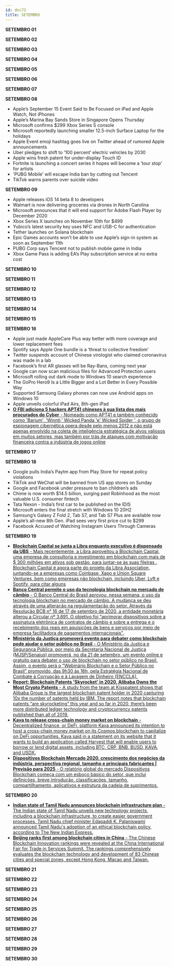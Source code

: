 ```yaml
---
id: doc73
title: SETEMBRO
---
```


**SETEMBRO 01**

**SETEMBRO 02**

**SETEMBRO 03**

**SETEMBRO 04**

**SETEMBRO 05**

**SETEMBRO 06**

**SETEMBRO 07**

**SETEMBRO 08** 

- Apple’s September 15 Event Said to Be Focused on iPad and Apple Watch, Not iPhones
- Apple’s Marina Bay Sands Store in Singapore Opens Thursday
- Microsoft confirms $299 Xbox Series S console
- Microsoft reportedly launching smaller 12.5-inch Surface Laptop for the holidays
- Apple Event emoji hashtag goes live on Twitter ahead of rumored Apple announcements
- Uber pledges to shift to ‘100 percent’ electric vehicles by 2030
- Apple wins fresh patent for under-display Touch ID
- Fortnite is launching a concert series it hopes will become a ‘tour stop’ for artists
- 'PUBG Mobile’ will escape India ban by cutting out Tencent
- TikTok warns parents over suicide video

**SETEMBRO 09**

- Apple releases iOS 14 beta 8 to developers
- Walmart is now delivering groceries via drones in North Carolina
- Microsoft announces that it will end support for Adobe Flash Player by December 2020
- Xbox Series X launches on November 10th for $499
- Yubico’s latest security key uses NFC and USB-C for authentication
- Tether launches on Solana blockchain
- Epic Games accounts won’t be able to use Apple’s sign-in system as soon as September 11th
- PUBG Corp says Tencent not to publish mobile game in India
- Xbox Game Pass is adding EA’s Play subscription service at no extra cost

**SETEMBRO 10**

**SETEMBRO 11**

**SETEMBRO 12**

**SETEMBRO 13**

**SETEMBRO 14**

**SETEMBRO 15**

**SETEMBRO 16**

- Apple just made AppleCare Plus way better with more coverage and lower replacement fees
- Spotify says Apple One bundle is a ‘threat to collective freedom’ 
- Twitter suspends account of Chinese virologist who claimed coronavirus was made in a lab
- Facebook’s first AR glasses will be Ray-Bans, coming next year
- Google can now scan malicious files for Advanced Protection users
- Microsoft rolling out dark mode to Windows 10 search experience
- The GoPro Hero9 Is a Little Bigger and a Lot Better in Every Possible Way
- Supported Samsung Galaxy phones can now use Android apps on Windows 10
- Apple unveils colorful iPad Airs, 8th-gen iPad
- [**O FBI adiciona 5 hackers APT41 chineses à sua lista dos mais procurados do Cyber** - Nomeado como APT41 e também conhecido como 'Barium', 'Winnti,' Wicked Panda 'e' Wicked Spider ', o grupo de espionagem cibernética opera desde pelo menos 2012 e não está apenas envolvido na coleta de inteligência estratégica de alvos valiosos em muitos setores, mas também por trás de ataques com motivação financeira contra a indústria de jogos online](https://thehackernews.com/2020/09/apt41-hackers-wanted-by-fbi.html)


**SETEMBRO 17**

**SETEMBRO 18**

- Google pulls India’s Paytm app from Play Store for repeat policy violations
- TikTok and WeChat will be banned from US app stores on Sunday
- Google and Facebook under pressure to ban children’s ads
- Chime is now worth $14.5 billion, surging past Robinhood as the most valuable U.S. consumer fintech
- Tata Nexon - India’s first car to be published on the IDIS
- Microsoft enters the final stretch with Windows 10 20H2
- Samsung’s Galaxy Z Fold 2, Tab S7, and Tab S7 Plus are available now
- Apple’s all-new 8th Gen. iPad sees very first price cut to $299
- Facebook Accused of Watching Instagram Users Through Cameras


**SETEMBRO 19**

- [**Blockchain Capital se junta a Libra enquanto executivo é dispensado da UBS** - Mais recentemente, a Libra aproveitou a Blockchain Capital, uma empresa de consultoria e investimento em blockchain com mais de $ 300 milhões em ativos sob gestão, para juntar-se às suas fileiras . Blockchain Capital é agora parte do projeto da Libra Association, juntando-se a empresas como Coinbase, Xapo e Union Square Ventures, bem como empresas não blockchain, incluindo Uber, Lyft e Spotify, para citar alguns](https://beincrypto.com.br/blockchain-capital-se-junta-a-libra-enquanto-executivo-e-dispensado-da-ubs/)
- [**Banco Central permite o uso da tecnologia blockchain no mercado de câmbio** - O Banco Central do Brasil aprovou, nessa semana, o uso da tecnologia blockchain no mercado de câmbio. A mudança se deu através de uma alteração na regulamentação do setor. Através da Resolução BCB n° 16 de 17 de setembro de 2020, a entidade monetária alterou a Circular nº 3.691. O objetivo foi “aprimorar dispositivos sobre a assinatura eletrônica de contratos de câmbio e sobre a entrega e o recebimento dos reais em aquisições de bens e serviços por meio de empresa facilitadora de pagamentos internacionais”.](https://criptonizando.com/2020/09/19/banco-central-permite-o-uso-da-tecnologia-blockchain-no-mercado-de-cambio/)
- [**Ministério da Justiça promoverá evento para debater como blockchain pode ajudar o setor público no Brasil** - O Ministério da Justiça e Segurança Pública, por meio da Secretaria Nacional de Justiça (MJSP/Senajus) promoverá, no dia 21 de setembro, um evento online e gratuito para debater o uso de blockchain no setor público no Brasil. Assim, o evento será o "Webinário Blockchain e o Setor Público no Brasil" promovido, das 9h30 às 16h, pela Estratégia Nacional de Combate à Corrupção e à Lavagem de Dinheiro (ENCCLA).](https://cointelegraph.com.br/news/ministry-of-justice-to-promote-event-to-discuss-how-blockchain-can-help-fight-money-laundering-in-brasili)
- [**Report: Blockchain Patents 'Skyrocket' in 2020, Alibaba Owns the Most Crypto Patents** - A study from the team at Kisspatent shows that Alibaba Group is the largest blockchain patent holder in 2020 capturing 10x the number of patents held by IBM. The report notes that blockchain patents “are skyrocketing” this year and so far in 2020, there’s been more distributed ledger technology and cryptocurrency patents published than all of 2019.](https://news.bitcoin.com/report-blockchain-patents-skyrocket-in-2020-alibaba-owns-the-most-crypto-patents/)
- [**Kava to release cross-chain money market on blockchain** - Decentralized finance, or DeFi, platform Kava announced its intention to host a cross-chain money market on its Cosmos blockchain to capitalize on DeFi opportunities. Kava said in a statement on its website that it wants to build an application called Harvest that will enable users to borrow or lend digital assets, including BTC, CRP, BNB, BUSD, KAVA, and USDX.](https://cointelegraph.com/news/kava-to-release-cross-chain-money-market-on-blockchain)
- [**Dispositivos Blockchain Mercado 2020, crescimento dos negócios da indústria, perspectiva regional, tamanho e principais fabricantes | Previsão para 2025** - O relatório global do mercado Dispositivos Blockchain começa com um esboço básico do setor, que inclui definições, breve introdução, classificações, tamanho, compartilhamento, aplicativos e estrutura da cadeia de suprimentos.](http://coimbradiario.com/2020/09/19/dispositivos-blockchain-mercado-2020-crescimento-dos-negocios-da-industria-perspectiva-regional-tamanho-e-principais-fabricantes-previsao-para-2025/)

**SETEMBRO 20**

- [**Indian state of Tamil Nadu announces blockchain infrastructure plan** - The Indian state of Tamil Nadu unveils new technology projects, including a blockchain infrastructure, to create easier government processes. Tamil Nadu chief minister Edapaddi K. Palaniswami announced Tamil Nadu's adoption of an ethical blockchain policy, according to The New Indian Express. ](https://cointelegraph.com/news/indian-state-of-tamil-nadu-announces-blockchain-infrastructure-plan)
- [**Beijing ranks first among blockchain cities in China** - The Chinese Blockchain Innovation rankings were revealed at the China International Fair for Trade in Services Summit. The rankings comprehensively evaluates the blockchain technology and development of 83 Chinese cities and special zones, except Hong Kong, Macao and Taiwan.](https://coingeek.com/beijing-ranks-first-among-blockchain-cities-in-china/)

**SETEMBRO 21**

**SETEMBRO 22**

**SETEMBRO 23**

**SETEMBRO 24**

**SETEMBRO 25**

**SETEMBRO 26**

**SETEMBRO 27**

**SETEMBRO 28**

**SETEMBRO 29**

**SETEMBRO 30**



